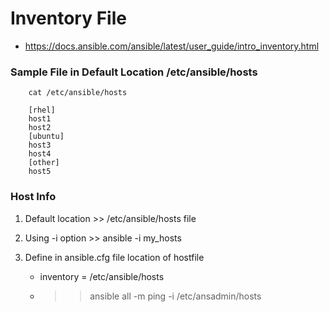 # Inventory File 

  - https://docs.ansible.com/ansible/latest/user_guide/intro_inventory.html

### Sample File in Default Location /etc/ansible/hosts
  ```
      cat /etc/ansible/hosts

      [rhel]
      host1 
      host2
      [ubuntu]
      host3
      host4
      [other]
      host5
  ```
  
  ### Host Info 
  
  
  1.  Default location >> /etc/ansible/hosts file 
  2.  Using -i option >> ansible -i my_hosts
  3.  Define in ansible.cfg file location of hostfile
      
      - inventory = /etc/ansible/hosts
     
      - >> ansible all -m ping  -i /etc/ansadmin/hosts
        

